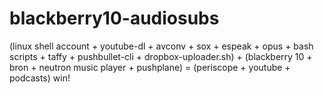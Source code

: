 # blackberry10-audiosubs
(linux shell account + youtube-dl + avconv + sox + espeak + opus + bash scripts + taffy + pushbullet-cli + dropbox-uploader.sh) + (blackberry 10 + bron + neutron music player + pushplane) = (periscope + youtube + podcasts) win!
